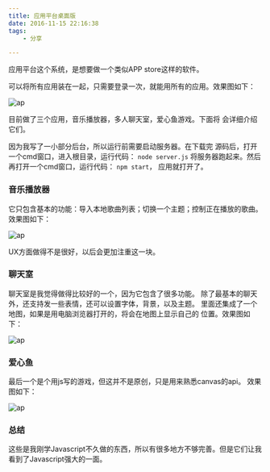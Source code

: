 ```yaml
---
title: 应用平台桌面版
date: 2016-11-15 22:16:38
tags: 
	- 分享

---
```


应用平台这个系统，是想要做一个类似APP store这样的软件。
<!--more-->
可以将所有应用装在一起，只需要登录一次，就能用所有的应用。效果图如下：

![ap](/images/applicationPlatform.png)

目前做了三个应用，音乐播放器，多人聊天室，爱心鱼游戏。下面将
会详细介绍它们。

因为我写了一小部分后台，所以运行前需要启动服务器。在下载完
源码后，打开一个cmd窗口，进入根目录，运行代码：
`node server.js`
将服务器跑起来。然后再打开一个cmd窗口，运行代码：
`npm start`，
应用就打开了。

### 音乐播放器
它只包含基本的功能：导入本地歌曲列表；切换一个主题；控制正在播放的歌曲。
效果图如下：

![ap](/images/musicPlayer2.png)

UX方面做得不是很好，以后会更加注重这一块。


### 聊天室
聊天室是我觉得做得比较好的一个，因为它包含了很多功能。
除了最基本的聊天外，还支持发一些表情，还可以设置字体，背景，以及主题。
里面还集成了一个地图，如果是用电脑浏览器打开的，将会在地图上显示自己的
位置。效果图如下：

![ap](/images/chatRoom2.png)

### 爱心鱼
最后一个是个用js写的游戏，但这并不是原创，只是用来熟悉canvas的api。
效果图如下：

![ap](/images/loveFish.png)

### 总结
这些是我刚学Javascript不久做的东西，所以有很多地方不够完善。但是它们让我看到了Javascript强大的一面。